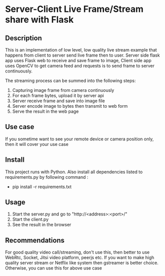 # Server-Client Live Frame/Stream share with Flask


## Description

This is an implementation of low level, low quality live stream example that happens from client to server send live frame then to user. Server side flask app uses Flask web to receive and save frame to image, Client side app uses OpenCV to get camera feed and requests is to send frame to server continuously.

The streaming process can be summed into the following steps:
1. Capturing image frame from camera continuously
2. For each frame bytes, upload it by server api
3. Server receive frame and save into image file
4. Server encode image to bytes then transmit to web form
5. Serve the result in the web page

## Use case
If you sometime want to see your remote device or camera position only, then it will cover your use case

## Install
This project runs with Python. Also install all dependencies listed to requirements.py by following command :
* pip install -r requirements.txt

## Usage
1. Start the server.py and go to "http://&lt;address&gt;:&lt;port&gt;/"
2. Start the client.py
3. See the result in the browser

## Recommendations
For good quality video call/streaming, don't use this, then better to use WebRtc, Socket, Jitsi video platform, peerjs etc.
If you want to make high quality server stream or Netflix like system then gstreamer is better choice.
Otherwise, you can use this for above use case
